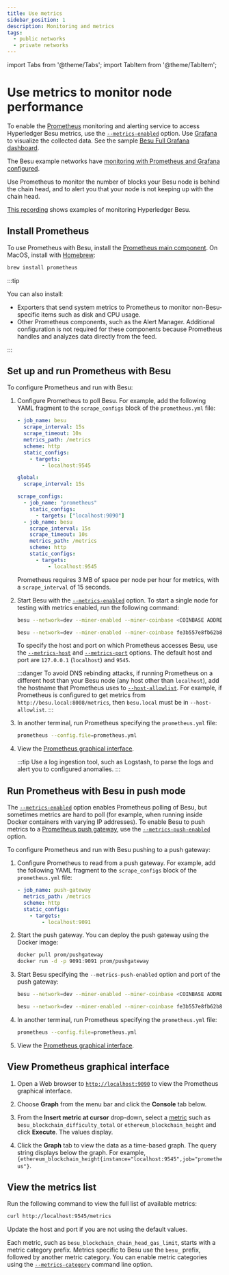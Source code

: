 ```yaml
---
title: Use metrics
sidebar_position: 1
description: Monitoring and metrics
tags:
  - public networks
  - private networks
---
```


import Tabs from '@theme/Tabs';
import TabItem from '@theme/TabItem';

# Use metrics to monitor node performance

To enable the [Prometheus](https://prometheus.io/) monitoring and alerting service to access Hyperledger Besu metrics, use the [`--metrics-enabled`](../../reference/cli/options.md#metrics-enabled) option. Use [Grafana](https://grafana.com/) to visualize the collected data. See the sample [Besu Full Grafana dashboard](https://grafana.com/grafana/dashboards/16455-besu-full/).

The Besu example networks have [monitoring with Prometheus and Grafana configured].

Use Prometheus to monitor the number of blocks your Besu node is behind the chain head, and to alert you that your node is not keeping up with the chain head.

[This recording](https://www.youtube.com/watch?v=7BuutRe0I28&feature=youtu.be) shows examples of monitoring Hyperledger Besu.

## Install Prometheus

To use Prometheus with Besu, install the [Prometheus main component](https://prometheus.io/download/). On MacOS, install with [Homebrew](https://formulae.brew.sh/formula/prometheus):

```bash
brew install prometheus
```

:::tip

You can also install:

- Exporters that send system metrics to Prometheus to monitor non-Besu-specific items such as disk and CPU usage.
- Other Prometheus components, such as the Alert Manager. Additional configuration is not required for these components because Prometheus handles and analyzes data directly from the feed.

:::

## Set up and run Prometheus with Besu

To configure Prometheus and run with Besu:

1.  Configure Prometheus to poll Besu.
    For example, add the following YAML fragment to the `scrape_configs` block of the `prometheus.yml` file:

    <Tabs>
    <TabItem value="Fragment to insert in prometheus.yml">

    ```yml
    - job_name: besu
      scrape_interval: 15s
      scrape_timeout: 10s
      metrics_path: /metrics
      scheme: http
      static_configs:
        - targets:
            - localhost:9545
    ```

    </TabItem>
    <TabItem value="Full prometheus.yml example"> 

    ```yml
    global:
      scrape_interval: 15s

    scrape_configs:
      - job_name: "prometheus"
        static_configs:
          - targets: ["localhost:9090"]
      - job_name: besu
        scrape_interval: 15s
        scrape_timeout: 10s
        metrics_path: /metrics
        scheme: http
        static_configs:
          - targets:
              - localhost:9545
    ```

    </TabItem>
    </Tabs>

    Prometheus requires 3 MB of space per node per hour for metrics, with a `scrape_interval` of 15 seconds.

2.  Start Besu with the [`--metrics-enabled`](../../reference/cli/options.md#metrics-enabled) option.
    To start a single node for testing with metrics enabled, run the following command:

    <Tabs>
    <TabItem value="Syntax">

    ```bash
    besu --network=dev --miner-enabled --miner-coinbase <COINBASE ADDRESS> --rpc-http-cors-origins="all" --rpc-http-enabled --metrics-enabled
    ```

    </TabItem>
    <TabItem value="Example">

    ```bash
    besu --network=dev --miner-enabled --miner-coinbase fe3b557e8fb62b89f4916b721be55ceb828dbd73 --rpc-http-cors-origins="all" --rpc-http-enabled --metrics-enabled
    ```

    </TabItem>
    </Tabs>

    To specify the host and port on which Prometheus accesses Besu, use the
    [`--metrics-host`](../../reference/cli/options.md#metrics-host) and
    [`--metrics-port`](../../reference/cli/options.md#metrics-port) options.
    The default host and port are `127.0.0.1` (`localhost`) and `9545`.

    :::danger
    To avoid DNS rebinding attacks, if running Prometheus on a different host than your Besu node
    (any host other than `localhost`), add the hostname that Prometheus uses to
    [`--host-allowlist`](../../reference/cli/options.md#host-allowlist).
    For example, if Prometheus is configured to get metrics from `http://besu.local:8008/metrics`,
    then `besu.local` must be in `--host-allowlist`.
    :::

3.  In another terminal, run Prometheus specifying the `prometheus.yml` file:

    ```bash
    prometheus --config.file=prometheus.yml
    ```

4.  View the [Prometheus graphical interface](#view-prometheus-graphical-interface).

    :::tip
    Use a log ingestion tool, such as Logstash, to parse the logs and alert you to configured anomalies.
    :::

## Run Prometheus with Besu in push mode

The [`--metrics-enabled`](../../reference/cli/options.md#metrics-enabled) option enables Prometheus
polling of Besu, but sometimes metrics are hard to poll (for example, when running inside Docker
containers with varying IP addresses).
To enable Besu to push metrics to a [Prometheus push gateway](https://github.com/prometheus/pushgateway),
use the [`--metrics-push-enabled`](../../reference/cli/options.md#metrics-push-enabled) option.

To configure Prometheus and run with Besu pushing to a push gateway:

1.  Configure Prometheus to read from a push gateway.
    For example, add the following YAML fragment to the `scrape_configs` block of the `prometheus.yml` file:

    ```yml
    - job_name: push-gateway
      metrics_path: /metrics
      scheme: http
      static_configs:
        - targets:
            - localhost:9091
    ```

1.  Start the push gateway.
    You can deploy the push gateway using the Docker image:

    ```bash
    docker pull prom/pushgateway
    docker run -d -p 9091:9091 prom/pushgateway
    ```

1.  Start Besu specifying the `--metrics-push-enabled` option and port of the push gateway:

    <Tabs>
    <TabItem value="Syntax">

    ```bash
    besu --network=dev --miner-enabled --miner-coinbase <COINBASE ADDRESS> --rpc-http-cors-origins="all" --rpc-http-enabled --metrics-push-enabled --metrics-push-port=9091 --metrics-push-host=127.0.0.1
    ```

    </TabItem>
    <TabItem value="Example">

    ```bash
    besu --network=dev --miner-enabled --miner-coinbase fe3b557e8fb62b89f4916b721be55ceb828dbd73 --rpc-http-cors-origins="all" --rpc-http-enabled --metrics-push-enabled --metrics-push-port=9091 --metrics-push-host=127.0.0.1
    ```

    </TabItem>
    </Tabs>

1.  In another terminal, run Prometheus specifying the `prometheus.yml` file:

    ```bash
    prometheus --config.file=prometheus.yml
    ```

1.  View the [Prometheus graphical interface](#view-prometheus-graphical-interface).

## View Prometheus graphical interface

1. Open a Web browser to [`http://localhost:9090`](http://localhost:9090) to view the Prometheus graphical interface.

1. Choose **Graph** from the menu bar and click the **Console** tab below.

1. From the **Insert metric at cursor** drop-down, select a [metric](#metrics-list) such as `besu_blockchain_difficulty_total` or `ethereum_blockchain_height` and click **Execute**. The values display.

1. Click the **Graph** tab to view the data as a time-based graph. The query string displays below the graph. For example, `{ethereum_blockchain_height{instance="localhost:9545",job="prometheus"}`.

## View the metrics list

Run the following command to view the full list of available metrics:

```bash
curl http://localhost:9545/metrics
```

Update the host and port if you are not using the default values.

Each metric, such as `besu_blockchain_chain_head_gas_limit`, starts with a metric category prefix.
Metrics specific to Besu use the `besu_` prefix, followed by another metric category.
You can enable metric categories using the
[`--metrics-category`](../../reference/cli/options.md#metrics-category) command line option.

<!-- Links -->

[monitoring with Prometheus and Grafana configured]: ../../../private-networks/tutorials/quickstart.md#monitor-nodes-with-prometheus-and-grafana
